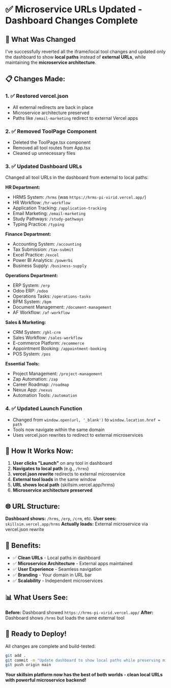 # ✅ Microservice URLs Updated - Dashboard Changes Complete

## 🔄 **What Was Changed**

I've successfully reverted all the iframe/local tool changes and updated only the dashboard to show **local paths** instead of **external URLs**, while maintaining the **microservice architecture**.

## 📋 **Changes Made:**

### 1. **✅ Restored vercel.json**
- All external redirects are back in place
- Microservice architecture preserved
- Paths like `/email-marketing` redirect to external Vercel apps

### 2. **✅ Removed ToolPage Component**
- Deleted the ToolPage.tsx component
- Removed all tool routes from App.tsx
- Cleaned up unnecessary files

### 3. **✅ Updated Dashboard URLs**
Changed all tool URLs in the dashboard from external to local paths:

**HR Department:**
- HRMS System: `/hrms` (was `https://hrms-pi-virid.vercel.app/`)
- HR Workflow: `/hr-workflow` 
- Application Tracking: `/application-tracking`
- Email Marketing: `/email-marketing`
- Study Pathways: `/study-pathways`
- Typing Practice: `/typing`

**Finance Department:**
- Accounting System: `/accounting`
- Tax Submission: `/tax-submit`
- Excel Practice: `/excel`
- Power BI Analytics: `/powerbi`
- Business Supply: `/business-supply`

**Operations Department:**
- ERP System: `/erp`
- Odoo ERP: `/odoo`
- Operations Tasks: `/operations-tasks`
- BPM System: `/bpm`
- Document Management: `/document-management`
- AF Workflow: `/af-workflow`

**Sales & Marketing:**
- CRM System: `/ghl-crm`
- Sales Workflow: `/sales-workflow`
- E-commerce Platform: `/ecommerce`
- Appointment Booking: `/appointment-booking`
- POS System: `/pos`

**Essential Tools:**
- Project Management: `/project-management`
- Zap Automation: `/zap`
- Career Roadmap: `/roadmap`
- Nexux App: `/nexus`
- Automation Tools: `/automation`

### 4. **✅ Updated Launch Function**
- Changed from `window.open(url, '_blank')` to `window.location.href = path`
- Tools now navigate within the same domain
- Uses vercel.json rewrites to redirect to external microservices

## 🎯 **How It Works Now:**

1. **User clicks "Launch"** on any tool in dashboard
2. **Navigates to local path** (e.g., `/hrms`)
3. **vercel.json rewrite** redirects to external microservice
4. **External tool loads** in the same window
5. **URL shows local path** (skillsim.vercel.app/hrms)
6. **Microservice architecture preserved**

## 🌐 **URL Structure:**

**Dashboard shows:** `/hrms`, `/erp`, `/crm`, etc.
**User sees:** `skillsim.vercel.app/hrms`
**Actually loads:** External microservice via vercel.json rewrite

## 🚀 **Benefits:**

- ✅ **Clean URLs** - Local paths in dashboard
- ✅ **Microservice Architecture** - External apps maintained
- ✅ **User Experience** - Seamless navigation
- ✅ **Branding** - Your domain in URL bar
- ✅ **Scalability** - Independent microservices

## 📊 **What Users See:**

**Before:** Dashboard showed `https://hrms-pi-virid.vercel.app/`
**After:** Dashboard shows `/hrms` but loads the same external tool

## 🎉 **Ready to Deploy!**

All changes are complete and build-tested:

```bash
git add .
git commit -m "Update dashboard to show local paths while preserving microservice architecture"
git push origin main
```

**Your skillsim platform now has the best of both worlds - clean local URLs with powerful microservice backend!**